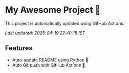 # My Awesome Project 🚀

This project is automatically updated using GitHub Actions.

_Last updated: 2025-04-19 22:40:18 IST_

## Features
- Auto-update README using Python 🐍
- Auto Git push with GitHub Actions 🤖
